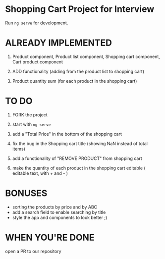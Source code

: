 # Shopping Cart Project for Interview

Run `ng serve` for development.

# ALREADY IMPLEMENTED

1. Product component, Product list component, Shopping cart component, Cart product component

2. ADD functionality
   (adding from the product list to shopping cart)

3. Product quantity sum (for each product in the shopping cart)

# TO DO

1. FORK the project

2. start with `ng serve`

3. add a "Total Price" in the bottom of the shopping cart

4. fix the bug in the Shopping cart title (showing NaN instead of total items)

5. add a functionality of "REMOVE PRODUCT" from shopping cart

6. make the quantity of each product in the shopping cart editable ( editable text, with + and - )

# BONUSES

* sorting the products by price and by ABC
* add a search field to enable searching by title
* style the app and components to look better ;)


# WHEN YOU'RE DONE

open a PR to our repository
